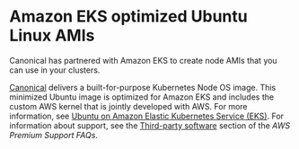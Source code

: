 # Amazon EKS optimized Ubuntu Linux AMIs<a name="eks-partner-amis"></a>

Canonical has partnered with Amazon EKS to create node AMIs that you can use in your clusters\.

[Canonical](https://www.canonical.com/) delivers a built\-for\-purpose Kubernetes Node OS image\. This minimized Ubuntu image is optimized for Amazon EKS and includes the custom AWS kernel that is jointly developed with AWS\. For more information, see [Ubuntu on Amazon Elastic Kubernetes Service \(EKS\)](https://cloud-images.ubuntu.com/aws-eks/)\. For information about support, see the [Third\-party software](http://aws.amazon.com/premiumsupport/faqs/#Third-party_software) section of the *AWS Premium Support FAQs*\.
